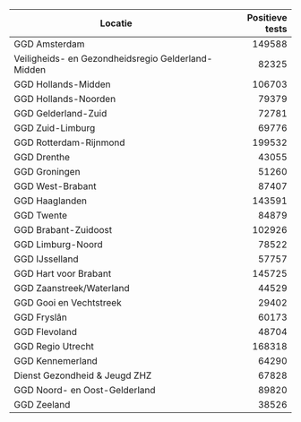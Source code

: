 | Locatie | Positieve tests |
|---------|----------------:|
| GGD Amsterdam                            | 149588 |
| Veiligheids- en Gezondheidsregio Gelderland-Midden | 82325 |
| GGD Hollands-Midden                      | 106703 |
| GGD Hollands-Noorden                     | 79379 |
| GGD Gelderland-Zuid                      | 72781 |
| GGD Zuid-Limburg                         | 69776 |
| GGD Rotterdam-Rijnmond                   | 199532 |
| GGD Drenthe                              | 43055 |
| GGD Groningen                            | 51260 |
| GGD West-Brabant                         | 87407 |
| GGD Haaglanden                           | 143591 |
| GGD Twente                               | 84879 |
| GGD Brabant-Zuidoost                     | 102926 |
| GGD Limburg-Noord                        | 78522 |
| GGD IJsselland                           | 57757 |
| GGD Hart voor Brabant                    | 145725 |
| GGD Zaanstreek/Waterland                 | 44529 |
| GGD Gooi en Vechtstreek                  | 29402 |
| GGD Fryslân                              | 60173 |
| GGD Flevoland                            | 48704 |
| GGD Regio Utrecht                        | 168318 |
| GGD Kennemerland                         | 64290 |
| Dienst Gezondheid & Jeugd ZHZ            | 67828 |
| GGD Noord- en Oost-Gelderland            | 89820 |
| GGD Zeeland                              | 38526 |
